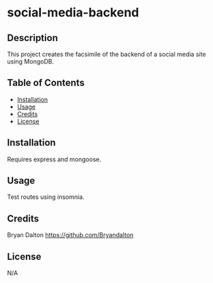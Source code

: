 # social-media-backend

## Description

This project creates the facsimile of the backend of a social media site using MongoDB.

## Table of Contents

- [Installation](#installation)
- [Usage](#usage)
- [Credits](#credits)
- [License](#license)

## Installation

Requires express and mongoose.

## Usage

Test routes using insomnia.

## Credits

Bryan Dalton
https://github.com/Bryandalton

## License

N/A